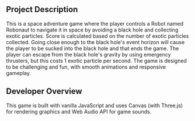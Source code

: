 ## Project Description
This is a space adventure game where the player controls a Robot named Robonaut to navigate it in space by avoiding a black hole and collecting exotic particles. Score is calculated based on the number of exotic particles collected. Going close enough to the black hole's event horizon will cause the player to be sucked into the black hole and that ends the game. The player can escape from the black hole's gravity  by using emergency thrusters, but this costs 1 exotic particle per second. The game is designed to be challenging and fun, with smooth animations and responsive gameplay.

## Developer Overview
This game is built with vanilla JavaScript and uses Canvas (with Three.js) for rendering graphics and Web Audio API for game sounds.